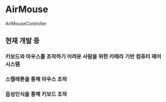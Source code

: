 # AirMouse
 AirMouseController
## 현재 개발 중
### 키보드와 마우스를 조작하기 어려운 사람을 위한 카메라 기반 컴퓨터 제어 시스템
### 스켈레톤을 통해 마우스 조작
### 음성인식을 통해 키보드 조작
